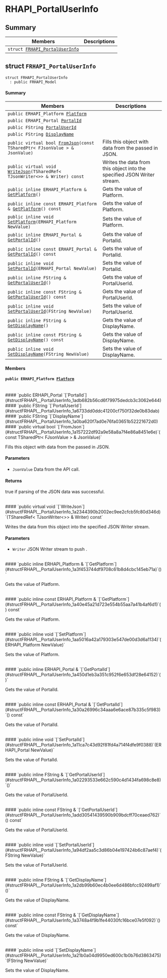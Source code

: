 # RHAPI_PortalUserInfo <a id="group__RHAPI__PortalUserInfo"></a>

## Summary

 Members                        | Descriptions                                
--------------------------------|---------------------------------------------
`struct `[`FRHAPI_PortalUserInfo`](#structFRHAPI__PortalUserInfo) | 

## struct `FRHAPI_PortalUserInfo` <a id="structFRHAPI__PortalUserInfo"></a>

```
struct FRHAPI_PortalUserInfo
  : public FRHAPI_Model
```

#### Summary

 Members                        | Descriptions                                
--------------------------------|---------------------------------------------
`public ERHAPI_Platform `[`Platform`](#structFRHAPI__PortalUserInfo_1aa73e914e330ab525ca2662631fe1cc06) | 
`public ERHAPI_Portal `[`PortalId`](#structFRHAPI__PortalUserInfo_1adb682b56cd6f79975dedcb3c3062e644) | 
`public FString `[`PortalUserId`](#structFRHAPI__PortalUserInfo_1a6733dd0ddc41200cf750f32de0b83dab) | 
`public FString `[`DisplayName`](#structFRHAPI__PortalUserInfo_1a0ba620f7ad0e76fa03651b52221672d0) | 
`public virtual bool `[`FromJson`](#structFRHAPI__PortalUserInfo_1a157222df92a9e58a8a7f4e86a8451e6e)`(const TSharedPtr< FJsonValue > & JsonValue)` | Fills this object with data from the passed in JSON.
`public virtual void `[`WriteJson`](#structFRHAPI__PortalUserInfo_1a2344390b2002ec9ee2cfcb5fc80d346d)`(TSharedRef< TJsonWriter<>> & Writer) const` | Writes the data from this object into the specified JSON Writer stream.
`public inline ERHAPI_Platform & `[`GetPlatform`](#structFRHAPI__PortalUserInfo_1a3f453744df9708c61b8d4cbc145eb71a)`()` | Gets the value of Platform.
`public inline const ERHAPI_Platform & `[`GetPlatform`](#structFRHAPI__PortalUserInfo_1a40e45a21d723e554b55aa7a41b4af6d1)`() const` | Gets the value of Platform.
`public inline void `[`SetPlatform`](#structFRHAPI__PortalUserInfo_1aa5016a42a179303e547de00d3d6a1134)`(ERHAPI_Platform NewValue)` | Sets the value of Platform.
`public inline ERHAPI_Portal & `[`GetPortalId`](#structFRHAPI__PortalUserInfo_1a450d1eb3a351c952f6e653df28e64152)`()` | Gets the value of PortalId.
`public inline const ERHAPI_Portal & `[`GetPortalId`](#structFRHAPI__PortalUserInfo_1a30a26996c34aaa6e6ace87b335c5f983)`() const` | Gets the value of PortalId.
`public inline void `[`SetPortalId`](#structFRHAPI__PortalUserInfo_1a11ca7c43d92f81fd4a714f4dfe9f0388)`(ERHAPI_Portal NewValue)` | Sets the value of PortalId.
`public inline FString & `[`GetPortalUserId`](#structFRHAPI__PortalUserInfo_1a02293533e662c590c4d1434fa698c8e8)`()` | Gets the value of PortalUserId.
`public inline const FString & `[`GetPortalUserId`](#structFRHAPI__PortalUserInfo_1add30541439590b909bdcff70ceaed762)`() const` | Gets the value of PortalUserId.
`public inline void `[`SetPortalUserId`](#structFRHAPI__PortalUserInfo_1a94df2aa5c3d86b04e197424b6c87aef4)`(FString NewValue)` | Sets the value of PortalUserId.
`public inline FString & `[`GetDisplayName`](#structFRHAPI__PortalUserInfo_1a2db99b60ec4b0ee6d486bfcc92499af1)`()` | Gets the value of DisplayName.
`public inline const FString & `[`GetDisplayName`](#structFRHAPI__PortalUserInfo_1a3748a4f9b1fe44030fc16bce07e5f092)`() const` | Gets the value of DisplayName.
`public inline void `[`SetDisplayName`](#structFRHAPI__PortalUserInfo_1a21b0a04d9950ed600c1b0b76d3863475)`(FString NewValue)` | Sets the value of DisplayName.

#### Members

#### `public ERHAPI_Platform `[`Platform`](#structFRHAPI__PortalUserInfo_1aa73e914e330ab525ca2662631fe1cc06) <a id="structFRHAPI__PortalUserInfo_1aa73e914e330ab525ca2662631fe1cc06"></a>

<br>
#### `public ERHAPI_Portal `[`PortalId`](#structFRHAPI__PortalUserInfo_1adb682b56cd6f79975dedcb3c3062e644) <a id="structFRHAPI__PortalUserInfo_1adb682b56cd6f79975dedcb3c3062e644"></a>

<br>
#### `public FString `[`PortalUserId`](#structFRHAPI__PortalUserInfo_1a6733dd0ddc41200cf750f32de0b83dab) <a id="structFRHAPI__PortalUserInfo_1a6733dd0ddc41200cf750f32de0b83dab"></a>

<br>
#### `public FString `[`DisplayName`](#structFRHAPI__PortalUserInfo_1a0ba620f7ad0e76fa03651b52221672d0) <a id="structFRHAPI__PortalUserInfo_1a0ba620f7ad0e76fa03651b52221672d0"></a>

<br>
#### `public virtual bool `[`FromJson`](#structFRHAPI__PortalUserInfo_1a157222df92a9e58a8a7f4e86a8451e6e)`(const TSharedPtr< FJsonValue > & JsonValue)` <a id="structFRHAPI__PortalUserInfo_1a157222df92a9e58a8a7f4e86a8451e6e"></a>

Fills this object with data from the passed in JSON.

#### Parameters
* `JsonValue` Data from the API call.

#### Returns
true if parsing of the JSON data was successful.

<br>
#### `public virtual void `[`WriteJson`](#structFRHAPI__PortalUserInfo_1a2344390b2002ec9ee2cfcb5fc80d346d)`(TSharedRef< TJsonWriter<>> & Writer) const` <a id="structFRHAPI__PortalUserInfo_1a2344390b2002ec9ee2cfcb5fc80d346d"></a>

Writes the data from this object into the specified JSON Writer stream.

#### Parameters
* `Writer` JSON Writer stream to push .

<br>
#### `public inline ERHAPI_Platform & `[`GetPlatform`](#structFRHAPI__PortalUserInfo_1a3f453744df9708c61b8d4cbc145eb71a)`()` <a id="structFRHAPI__PortalUserInfo_1a3f453744df9708c61b8d4cbc145eb71a"></a>

Gets the value of Platform.

<br>
#### `public inline const ERHAPI_Platform & `[`GetPlatform`](#structFRHAPI__PortalUserInfo_1a40e45a21d723e554b55aa7a41b4af6d1)`() const` <a id="structFRHAPI__PortalUserInfo_1a40e45a21d723e554b55aa7a41b4af6d1"></a>

Gets the value of Platform.

<br>
#### `public inline void `[`SetPlatform`](#structFRHAPI__PortalUserInfo_1aa5016a42a179303e547de00d3d6a1134)`(ERHAPI_Platform NewValue)` <a id="structFRHAPI__PortalUserInfo_1aa5016a42a179303e547de00d3d6a1134"></a>

Sets the value of Platform.

<br>
#### `public inline ERHAPI_Portal & `[`GetPortalId`](#structFRHAPI__PortalUserInfo_1a450d1eb3a351c952f6e653df28e64152)`()` <a id="structFRHAPI__PortalUserInfo_1a450d1eb3a351c952f6e653df28e64152"></a>

Gets the value of PortalId.

<br>
#### `public inline const ERHAPI_Portal & `[`GetPortalId`](#structFRHAPI__PortalUserInfo_1a30a26996c34aaa6e6ace87b335c5f983)`() const` <a id="structFRHAPI__PortalUserInfo_1a30a26996c34aaa6e6ace87b335c5f983"></a>

Gets the value of PortalId.

<br>
#### `public inline void `[`SetPortalId`](#structFRHAPI__PortalUserInfo_1a11ca7c43d92f81fd4a714f4dfe9f0388)`(ERHAPI_Portal NewValue)` <a id="structFRHAPI__PortalUserInfo_1a11ca7c43d92f81fd4a714f4dfe9f0388"></a>

Sets the value of PortalId.

<br>
#### `public inline FString & `[`GetPortalUserId`](#structFRHAPI__PortalUserInfo_1a02293533e662c590c4d1434fa698c8e8)`()` <a id="structFRHAPI__PortalUserInfo_1a02293533e662c590c4d1434fa698c8e8"></a>

Gets the value of PortalUserId.

<br>
#### `public inline const FString & `[`GetPortalUserId`](#structFRHAPI__PortalUserInfo_1add30541439590b909bdcff70ceaed762)`() const` <a id="structFRHAPI__PortalUserInfo_1add30541439590b909bdcff70ceaed762"></a>

Gets the value of PortalUserId.

<br>
#### `public inline void `[`SetPortalUserId`](#structFRHAPI__PortalUserInfo_1a94df2aa5c3d86b04e197424b6c87aef4)`(FString NewValue)` <a id="structFRHAPI__PortalUserInfo_1a94df2aa5c3d86b04e197424b6c87aef4"></a>

Sets the value of PortalUserId.

<br>
#### `public inline FString & `[`GetDisplayName`](#structFRHAPI__PortalUserInfo_1a2db99b60ec4b0ee6d486bfcc92499af1)`()` <a id="structFRHAPI__PortalUserInfo_1a2db99b60ec4b0ee6d486bfcc92499af1"></a>

Gets the value of DisplayName.

<br>
#### `public inline const FString & `[`GetDisplayName`](#structFRHAPI__PortalUserInfo_1a3748a4f9b1fe44030fc16bce07e5f092)`() const` <a id="structFRHAPI__PortalUserInfo_1a3748a4f9b1fe44030fc16bce07e5f092"></a>

Gets the value of DisplayName.

<br>
#### `public inline void `[`SetDisplayName`](#structFRHAPI__PortalUserInfo_1a21b0a04d9950ed600c1b0b76d3863475)`(FString NewValue)` <a id="structFRHAPI__PortalUserInfo_1a21b0a04d9950ed600c1b0b76d3863475"></a>

Sets the value of DisplayName.

<br>
